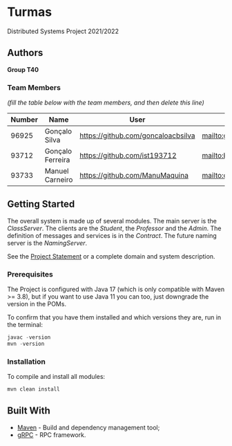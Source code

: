 # Turmas

Distributed Systems Project 2021/2022

## Authors

**Group T40**

### Team Members

*(fill the table below with the team members, and then delete this line)*

| Number | Name             | User                             | Email                               |
|---|------------------|----------------------------------|-------------------------------------|
| 96925 | Gonçalo Silva    | <https://github.com/goncaloacbsilva>   | <mailto:goncalo.c.brito.da.silva@tecnico.ulisboa.pt>   |
| 93712 | Gonçalo Ferreira | <https://github.com/ist193712>     | <mailto:bob@tecnico.ulisboa.pt>     |
| 93733 | Manuel Carneiro  | <https://github.com/ManuMaquina> | <mailto:charlie@tecnico.ulisboa.pt> |

## Getting Started

The overall system is made up of several modules. The main server is the _ClassServer_. The clients are the _Student_,
the _Professor_ and the _Admin_. The definition of messages and services is in the _Contract_. The future naming server
is the _NamingServer_.

See the [Project Statement](https://github.com/tecnico-distsys/Turmas) or a complete domain and system description.

### Prerequisites

The Project is configured with Java 17 (which is only compatible with Maven >= 3.8), but if you want to use Java 11 you
can too, just downgrade the version in the POMs.

To confirm that you have them installed and which versions they are, run in the terminal:

```s
javac -version
mvn -version
```

### Installation

To compile and install all modules:

```s
mvn clean install
```

## Built With

* [Maven](https://maven.apache.org/) - Build and dependency management tool;
* [gRPC](https://grpc.io/) - RPC framework.
